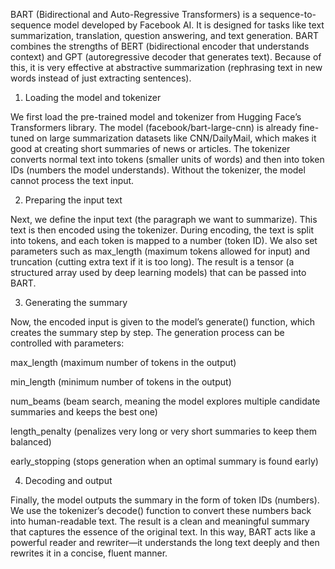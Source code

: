 BART (Bidirectional and Auto-Regressive Transformers) is a sequence-to-sequence model developed by Facebook AI. It is designed for tasks like text summarization, translation, question answering, and text generation. BART combines the strengths of BERT (bidirectional encoder that understands context) and GPT (autoregressive decoder that generates text). Because of this, it is very effective at abstractive summarization (rephrasing text in new words instead of just extracting sentences).

1. Loading the model and tokenizer

We first load the pre-trained model and tokenizer from Hugging Face’s Transformers library. The model (facebook/bart-large-cnn) is already fine-tuned on large summarization datasets like CNN/DailyMail, which makes it good at creating short summaries of news or articles. The tokenizer converts normal text into tokens (smaller units of words) and then into token IDs (numbers the model understands). Without the tokenizer, the model cannot process the text input.

2. Preparing the input text

Next, we define the input text (the paragraph we want to summarize). This text is then encoded using the tokenizer. During encoding, the text is split into tokens, and each token is mapped to a number (token ID). We also set parameters such as max_length (maximum tokens allowed for input) and truncation (cutting extra text if it is too long). The result is a tensor (a structured array used by deep learning models) that can be passed into BART.

3. Generating the summary

Now, the encoded input is given to the model’s generate() function, which creates the summary step by step. The generation process can be controlled with parameters:

max_length (maximum number of tokens in the output)

min_length (minimum number of tokens in the output)

num_beams (beam search, meaning the model explores multiple candidate summaries and keeps the best one)

length_penalty (penalizes very long or very short summaries to keep them balanced)

early_stopping (stops generation when an optimal summary is found early)

4. Decoding and output

Finally, the model outputs the summary in the form of token IDs (numbers). We use the tokenizer’s decode() function to convert these numbers back into human-readable text. The result is a clean and meaningful summary that captures the essence of the original text. In this way, BART acts like a powerful reader and rewriter—it understands the long text deeply and then rewrites it in a concise, fluent manner.
